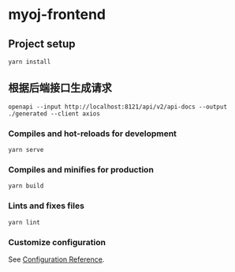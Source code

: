 # myoj-frontend

## Project setup
```
yarn install
```

## 根据后端接口生成请求
```
openapi --input http://localhost:8121/api/v2/api-docs --output ./generated --client axios
```



### Compiles and hot-reloads for development
```
yarn serve
```

### Compiles and minifies for production
```
yarn build
```

### Lints and fixes files
```
yarn lint
```

### Customize configuration
See [Configuration Reference](https://cli.vuejs.org/config/).
